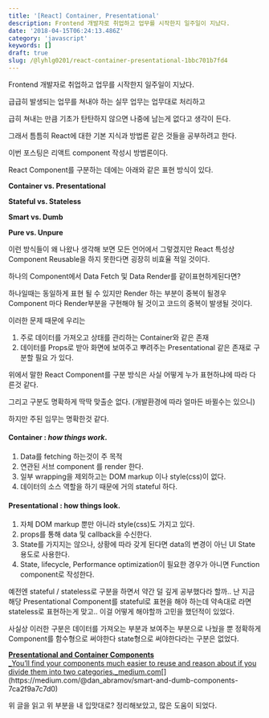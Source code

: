 ```yaml
---
title: '[React] Container, Presentational'
description: Frontend 개발자로 취업하고 업무를 시작한지 일주일이 지났다.
date: '2018-04-15T06:24:13.486Z'
category: 'javascript'
keywords: []
draft: true
slug: /@lyhlg0201/react-container-presentational-1bbc701b7fd4
---
```


Frontend 개발자로 취업하고 업무를 시작한지 일주일이 지났다.

급급히 발생되는 업무를 쳐내야 하는 실무 업무는 업무대로 처리하고

급히 쳐내는 만큼 기초가 탄탄하지 않으면 나중에 남는게 없다고 생각이 든다.

그래서 틈틈히 React에 대한 기본 지식과 방법론 같은 것들을 공부하려고 한다.

이번 포스팅은 리액트 component 작성시 방법론이다.

React Component를 구분하는 데에는 아래와 같은 표현 방식이 있다.

**Container vs. Presentational**

**Stateful vs. Stateless**

**Smart vs. Dumb**

**Pure vs. Unpure**

이런 방식들이 왜 나왔나 생각해 보면 모든 언어에서 그렇겠지만 React 특성상 Component Reusable을 하지 못한다면 굉장히 비효율 적일 것이다.

하나의 Component에서 Data Fetch 및 Data Render를 같이표현하게된다면?

하나일때는 동일하게 표현 될 수 있지만 Render 하는 부분이 중복이 될경우 Component 마다 Render부분을 구현해야 될 것이고 코드의 중복이 발생될 것이다.

이러한 문제 때문에 우리는

1.  주로 데이터를 가져오고 상태를 관리하는 Container와 같은 존재
2.  데이터를 Props로 받아 화면에 보여주고 뿌려주는 Presentational 같은 존재로 구분할 필요 가 있다.

위에서 말한 React Component를 구분 방식은 사실 어떻게 누가 표현하냐에 따라 다른것 같다.

그리고 구분도 명확하게 딱딱 맞출순 없다. (개발환경에 따라 얼마든 바뀔수는 있으니)

하지만 주된 임무는 명확한것 같다.

#### Container : _how things work_.

1.  Data를 fetching 하는것이 주 목적
2.  연관된 서브 component 를 render 한다.
3.  일부 wrapping을 제외하고는 DOM markup 이나 style(css)이 없다.
4.  데이터의 소스 역할을 하기 때문에 거의 stateful 하다.

#### **Presentational : how things look.**

1.  자체 DOM markup 뿐만 아니라 style(css)도 가지고 있다.
2.  props를 통해 data 및 callback을 수신한다.
3.  State를 가지지는 않으나, 상황에 따라 갖게 된다면 data의 변경이 아닌 UI State 용도로 사용한다.
4.  State, lifecycle, Performance optimization이 필요한 경우가 아니면 Function component로 작성한다.

예전엔 stateful / stateless로 구분을 하면서 약간 덜 깊게 공부했다라 할까.. 난 지금 해당 Presentational Component를 stateful로 표현을 해야 하는데 약속대로 라면 stateless로 표현하는게 맞고.. 이걸 어떻게 해야할까 고민을 했던적이 있었다.

사실상 이러한 구분은 데이터를 가져오는 부분과 보여주는 부분으로 나눴을 뿐 정확하게 Component를 함수형으로 써야한다 state형으로 써야한다라는 구분은 없었다.

[**Presentational and Container Components**  
\_You’ll find your components much easier to reuse and reason about if you divide them into two categories.\_medium.com](https://medium.com/@dan_abramov/smart-and-dumb-components-7ca2f9a7c7d0 'https://medium.com/@dan_abramov/smart-and-dumb-components-7ca2f9a7c7d0')[](https://medium.com/@dan_abramov/smart-and-dumb-components-7ca2f9a7c7d0)

위 글을 읽고 위 부분을 내 입맛대로? 정리해보았고, 많은 도움이 되었다.
